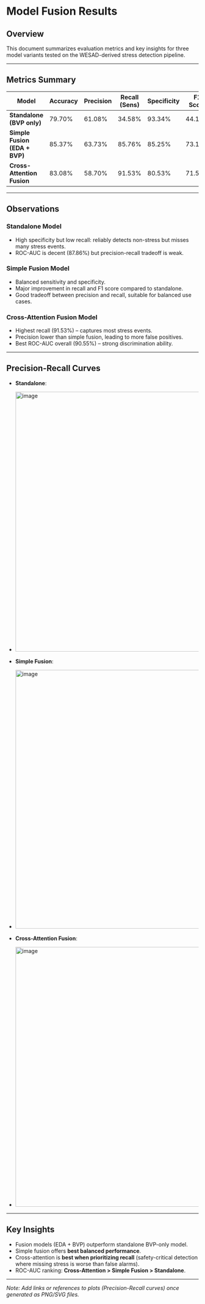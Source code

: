 # Model Fusion Results

## Overview

This document summarizes evaluation metrics and key insights for three model variants tested on the WESAD-derived stress detection pipeline.

---

## Metrics Summary

| Model                         | Accuracy | Precision | Recall (Sens) | Specificity | F1 Score | ROC-AUC |
| ----------------------------- | -------- | --------- | ------------- | ----------- | -------- | ------- |
| **Standalone (BVP only)**     | 79.70%   | 61.08%    | 34.58%        | 93.34%      | 44.16%   | 87.86%  |
| **Simple Fusion (EDA + BVP)** | 85.37%   | 63.73%    | 85.76%        | 85.25%      | 73.12%   | 89.21%  |
| **Cross-Attention Fusion**    | 83.08%   | 58.70%    | 91.53%        | 80.53%      | 71.52%   | 90.55%  |

---

## Observations

### Standalone Model

* High specificity but low recall: reliably detects non-stress but misses many stress events.
* ROC-AUC is decent (87.86%) but precision-recall tradeoff is weak.

### Simple Fusion Model

* Balanced sensitivity and specificity.
* Major improvement in recall and F1 score compared to standalone.
* Good tradeoff between precision and recall, suitable for balanced use cases.

### Cross-Attention Fusion Model

* Highest recall (91.53%) – captures most stress events.
* Precision lower than simple fusion, leading to more false positives.
* Best ROC-AUC overall (90.55%) – strong discrimination ability.

---

## Precision-Recall Curves

* **Standalone**:
*  <img width="866" height="680" alt="image" src="https://github.com/user-attachments/assets/b8ff3940-2a8c-4ba9-b926-6a2cb7621932" />

* **Simple Fusion**:
*  <img width="860" height="677" alt="image" src="https://github.com/user-attachments/assets/42d5e7a6-2e9d-4edb-aa8d-32857630daf9" />

* **Cross-Attention Fusion**:
* <img width="866" height="680" alt="image" src="https://github.com/user-attachments/assets/c88334bf-5931-4274-8f22-ec9049879cb7" />


---

## Key Insights

* Fusion models (EDA + BVP) outperform standalone BVP-only model.
* Simple fusion offers **best balanced performance**.
* Cross-attention is **best when prioritizing recall** (safety-critical detection where missing stress is worse than false alarms).
* ROC-AUC ranking: **Cross-Attention > Simple Fusion > Standalone**.

---

*Note: Add links or references to plots (Precision-Recall curves) once generated as PNG/SVG files.*
